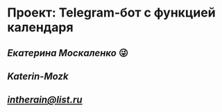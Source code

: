 # **Проект: Telegram-бот с функцией календаря**

## *Екатерина Москаленко* :stuck_out_tongue_winking_eye:

## *Katerin-Mozk*

## *intherain@list.ru*
